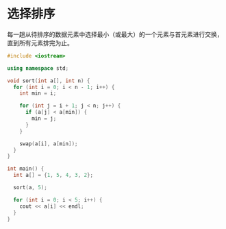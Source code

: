# 选择排序

每一趟从待排序的数据元素中选择最小（或最大）的一个元素与首元素进行交换，直到所有元素排完为止。

```cpp
#include <iostream>

using namespace std;

void sort(int a[], int n) {
  for (int i = 0; i < n - 1; i++) {
    int min = i;

    for (int j = i + 1; j < n; j++) {
      if (a[j] < a[min]) {
        min = j;
      }
    }

    swap(a[i], a[min]);
  }
}

int main() {
  int a[] = {1, 5, 4, 3, 2};

  sort(a, 5);

  for (int i = 0; i < 5; i++) {
    cout << a[i] << endl;
  }
}
```

